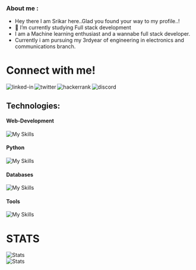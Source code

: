 <!--
**Srikarmk/Srikarmk** is a ✨ _special_ ✨ repository because its `README.md` (this file) appears on your GitHub profile.

Here are some ideas to get you started:

- 🔭 I’m currently working on ...
- 🌱 I’m currently learning ...
- 👯 I’m looking to collaborate on ...
- 🤔 I’m looking for help with ...
- 💬 Ask me about ...
- 📫 How to reach me: ...
- 😄 Pronouns: ...
- ⚡ Fun fact: ...
-->

### About me :
- Hey there I am Srikar here..Glad you found your way to my profile..!
- 🔭 I’m currently studying Full stack development
- I am a Machine learning enthusiast and a wannabe full stack developer.
- Currently i am pursuing my 3rdyear of engineering in electronics and communications branch. <br/>
<h1>Connect with me!</h1>
<a href=https://www.linkedin.com/in/srikarmk/><img align="left" alt="linked-in" src="https://img.shields.io/badge/linkedin-%230077B5.svg?&style=for-the-badge&logo=linkedin&logoColor=white" /></a>
<a href=https://twitter.com/Srikarismad><img align="left" alt="twitter" src="https://img.shields.io/badge/twitter-%231DA1F2.svg?&style=for-the-badge&logo=twitter&logoColor=white" /></a>
<a href=https://www.hackerrank.com/srikarmks><img align="left" alt="hackerrank" src="https://img.shields.io/badge/-Hackerrank-2EC866?style=for-the-badge&logo=HackerRank&logoColor=white" /></a>
<a href=https://discord.com/users/532540348375760945><img align="left" alt="discord" src="https://img.shields.io/badge/Discord-7289DA?style=for-the-badge&logo=discord&logoColor=white" /></a>  
<br>

## Technologies:

#### Web-Development
![My Skills](https://skillicons.dev/icons?i=html,css,js,bootstrap,jquery,nodejs)
#### Python
![My Skills](https://skillicons.dev/icons?i=python,flask,c,java)
#### Databases
![My Skills](https://skillicons.dev/icons?i=mysql,mongodb,sqlite)
#### Tools
![My Skills](https://skillicons.dev/icons?i=vscode,ai,git,github)

<h1>STATS</h1>
<img align="left" alt="Stats" src="https://github-readme-stats.vercel.app/api?username=Srikarmk&&show_icons=true&title_color=ffffff&icon_color=bb2acf&text_color=daf7dc&bg_color=151515" /><br/>
<img align="left" alt="Stats" src="https://github-readme-stats.vercel.app/api/top-langs/?username=Srikarmk&exclude_repo=github-readme-stats,Srikarmk.github.io" />  <br/>


